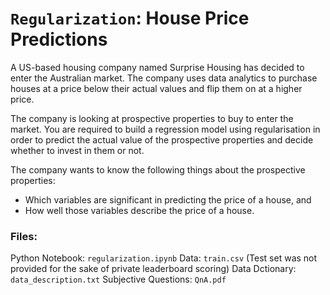 # `Regularization`: House Price Predictions
A US-based housing company named Surprise Housing has decided to enter the Australian market. The company uses data analytics to purchase houses at a price below their actual values and flip them on at a higher price.

The company is looking at prospective properties to buy to enter the market. You are required to build a regression model using regularisation in order to predict the actual value of the prospective properties and decide whether to invest in them or not.

The company wants to know the following things about the prospective properties:

- Which variables are significant in predicting the price of a house, and
- How well those variables describe the price of a house.


### Files:
Python Notebook: `regularization.ipynb`
Data: `train.csv` (Test set was not provided for the sake of private leaderboard scoring)
Data Dctionary: `data_description.txt`
Subjective Questions: `QnA.pdf`
